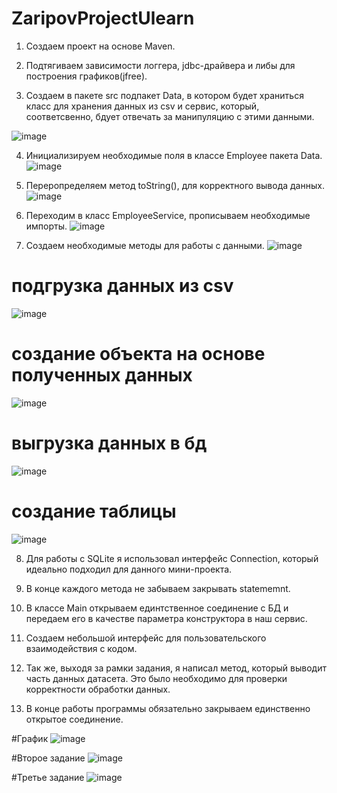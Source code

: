 # ZaripovProjectUlearn
1. Создаем проект на основе Maven.

2. Подтягиваем зависимости логгера, jdbc-драйвера и либы для построения графиков(jfree).

3. Создаем в пакете src подпакет Data, в котором будет храниться класс для хранения данных из csv и сервис, который, соответсвенно, бдует отвечать за манипуляцию с этими данными.

![image](https://user-images.githubusercontent.com/95271008/210787473-3a5c79ab-46bf-4c7b-ad47-3a25aeb3b029.png)

4. Инициализируем необходимые поля в классе Employee пакета Data.
![image](https://user-images.githubusercontent.com/95271008/210787698-8ec57c99-61e6-44ef-94bd-360e34a524d9.png)

5. Переропределяем метод toString(), для корректного вывода данных.
![image](https://user-images.githubusercontent.com/95271008/210787769-513b1655-c514-4f2e-beae-dcffcca11d2a.png)

6. Переходим в класс EmployeeService, прописываем необходимые импорты.
![image](https://user-images.githubusercontent.com/95271008/210787871-392119b4-f322-4e5e-a5f8-ca71687bda9f.png)

7. Создаем необходимые методы для работы с данными.
![image](https://user-images.githubusercontent.com/95271008/210787959-3dab946a-0903-42b4-93db-20ed3ed03108.png)

# подгрузка данных из csv
![image](https://user-images.githubusercontent.com/95271008/210788081-38eeee7a-840f-45d3-82f2-84227bc3f9f2.png)

# создание объекта на основе полученных данных
![image](https://user-images.githubusercontent.com/95271008/210788209-d9955aae-d6f3-4eda-b3d6-6c5781559de7.png)

# выгрузка данных в бд
![image](https://user-images.githubusercontent.com/95271008/210788308-b0f51cdb-3cdf-4fc5-9e99-2a99808ac18f.png)

# создание таблицы
![image](https://user-images.githubusercontent.com/95271008/210788392-cb204a8f-6d80-4e43-8e2c-31c475e1aace.png)

8. Для работы с SQLite я использовал интерфейс Connection, который идеально подходил для данного мини-проекта.

9. В конце каждого метода не забываем закрывать statememnt.

10. В классе Main открываем единтственное соединение с БД и передаем его в качестве параметра конструктора в наш сервис.

11. Создаем небольшой интерфейс для пользовательского взаимодействия с кодом.

12. Так же, выходя за рамки задания, я написал метод, который выводит часть данных датасета. Это было необходимо для проверки корректности обработки данных.

13. В конце работы программы обязательно закрываем единственно открытое соединение.

#График
![image](https://user-images.githubusercontent.com/95271008/211306942-8a2f925c-2511-472b-a02a-55705a1a5165.png)

#Второе задание
![image](https://user-images.githubusercontent.com/95271008/211307004-0668d1a6-a8b0-4f20-9de4-31c58cc98960.png)

#Третье задание
![image](https://user-images.githubusercontent.com/95271008/211307049-d8ae5f96-0828-475c-8682-938b0ec0e357.png)




